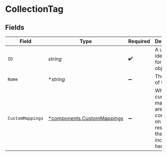 # CollectionTag


## Fields

| Field                                                                             | Type                                                                              | Required                                                                          | Description                                                                       | Example                                                                           |
| --------------------------------------------------------------------------------- | --------------------------------------------------------------------------------- | --------------------------------------------------------------------------------- | --------------------------------------------------------------------------------- | --------------------------------------------------------------------------------- |
| `ID`                                                                              | *string*                                                                          | :heavy_check_mark:                                                                | A unique identifier for an object.                                                | 12345                                                                             |
| `Name`                                                                            | **string*                                                                         | :heavy_minus_sign:                                                                | The name of the tag.                                                              | User Experience                                                                   |
| `CustomMappings`                                                                  | [*components.CustomMappings](../../models/components/custommappings.md)           | :heavy_minus_sign:                                                                | When custom mappings are configured on the resource, the result is included here. |                                                                                   |
